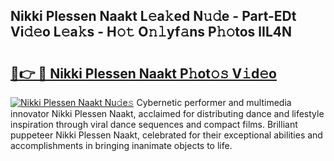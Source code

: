 ## Nikki Plessen Naakt L𝚎a𝚔ed N𝚞𝚍e - Part-EDt Vi𝚍𝚎o L𝚎a𝚔s - H𝚘𝚝 O𝚗𝚕yf𝚊ns P𝚑𝚘tos lIL4N

# <h2><a href="http://kf45s2.oniu.top/?m=Nikki+Plessen+Naakt">🔗👉 🔴 Nikki Plessen Naakt P𝚑ot𝚘𝚜 V𝚒d𝚎o</a></h2>

[![Nikki Plessen Naakt Nu𝚍e𝚜](https://i.imgur.com/0qMVB7G.gif)](http://kf45s2.oniu.top/?m=Nikki+Plessen+Naakt)
Cybernetic performer and multimedia innovator Nikki Plessen Naakt, acclaimed for distributing dance and lifestyle inspiration through viral dance sequences and compact films. Brilliant puppeteer Nikki Plessen Naakt, celebrated for their exceptional abilities and accomplishments in bringing inanimate objects to life.  
